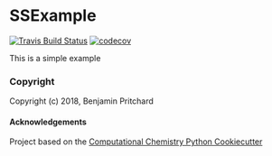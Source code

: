 SSExample
==============================
[//]: # (Badges)
[![Travis Build Status](https://travis-ci.org/REPLACE_WITH_OWNER_ACCOUNT/SSExample.png)](https://travis-ci.org/REPLACE_WITH_OWNER_ACCOUNT/SSExample)
[![codecov](https://codecov.io/gh/REPLACE_WITH_OWNER_ACCOUNT/SSExample/branch/master/graph/badge.svg)](https://codecov.io/gh/REPLACE_WITH_OWNER_ACCOUNT/SSExample/branch/master)

This is a simple example

### Copyright

Copyright (c) 2018, Benjamin Pritchard


#### Acknowledgements
 
Project based on the 
[Computational Chemistry Python Cookiecutter](https://github.com/choderalab/cookiecutter-python-comp-chem)
